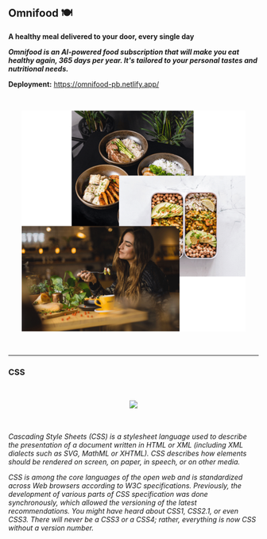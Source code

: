 ## Omnifood 🍽️

**A healthy meal delivered to your door, every single day**

**_Omnifood is an AI-powered food subscription that will make you eat healthy again, 365 days per year. It's tailored to your personal tastes and nutritional needs._**

**Deployment:** https://omnifood-pb.netlify.app/

<br>

<p align="center">
  <img src="img/hero-min.png" width=450>
</p>

<br>

<hr>

### CSS

<br>

<p align="center">
  <img src="https://www.tutorialrepublic.com/lib/images/css-illustration.png" width=400 >
</p>

<br>

_Cascading Style Sheets (CSS) is a stylesheet language used to describe the presentation of a document written in HTML or XML (including XML dialects such as SVG, MathML or XHTML). CSS describes how elements should be rendered on screen, on paper, in speech, or on other media._

_CSS is among the core languages of the open web and is standardized across Web browsers according to W3C specifications. Previously, the development of various parts of CSS specification was done synchronously, which allowed the versioning of the latest recommendations. You might have heard about CSS1, CSS2.1, or even CSS3. There will never be a CSS3 or a CSS4; rather, everything is now CSS without a version number._

<br>
